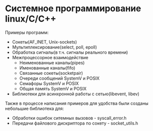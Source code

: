 <h1>Системное программирование linux/C/C++ </h1>
<p>Примеры программ:</p>
<ul>
  <li>Сокеты(AF_INET, Unix-sockets)</li>
  <li>Мультиплексирование(select, poll, epoll)</li>
  <li>Обработка сигналы(в т.ч. сигналы реального времени)</li>
  <li>Межпроцессорное взаимодействие
    <ul>
      <li>Неименованные каналы(pipes)</li>
      <li>Именованные каналы(fifo)</li>
      <li>Связанные сокеты(socketpair)</li>
      <li>Очереди сообщений SystemV и POSIX</li>
      <li>Семафоры SystemV и POSIX</li>
      <li>Общая память SystemV и POSIX</li>
    </ul>
  </li>
  <li>Библиотеки для асинхронной работы с сетью(libevent, libev)</li>
</ul>

<p>Также в процессе написания примеров для удобства были созданы небольшие библиотека для:</p>
<ul>
  <li>Обработки ошибок ситемных вызовов - syscall_error.h</li>
  <li>Передачи файлового дискриптора по сокету - socket_utils.h</li>
</ul>
